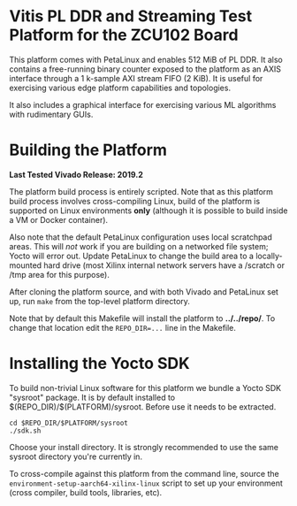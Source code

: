 # Vitis PL DDR and Streaming Test Platform for the ZCU102 Board

This platform comes with PetaLinux and enables 512 MiB of PL DDR. It also contains
a free-running binary counter exposed to the platform as an AXIS interface through
a 1 k-sample AXI stream FIFO (2 KiB). It is useful for exercising various edge
platform capabilities and topologies.

It also includes a graphical interface for exercising various ML algorithms with
rudimentary GUIs.

# Building the Platform

**Last Tested Vivado Release: 2019.2**

The platform build process is entirely scripted. Note that as this platform
build process involves cross-compiling Linux, build of the platform is supported
on Linux environments **only** (although it is possible to build inside a VM or
Docker container).

Also note that the default PetaLinux configuration uses local scratchpad areas. This
will *not* work if you are building on a networked file system; Yocto will error out.
Update PetaLinux to change the build area to a locally-mounted hard drive (most
Xilinx internal network servers have a /scratch or /tmp area for this purpose).

After cloning the platform source, and with both Vivado and PetaLinux set up, run
`make` from the top-level platform directory.

Note that by default this Makefile will install the platform to **../../repo/<Platform Name>**.
To change that location edit the `REPO_DIR=...` line in the Makefile.

# Installing the Yocto SDK

To build non-trivial Linux software for this platform we bundle a Yocto SDK "sysroot"
package. It is by default installed to \$(REPO_DIR)/\$(PLATFORM)/sysroot. Before use it
needs to be extracted.

```
cd $REPO_DIR/$PLATFORM/sysroot
./sdk.sh
```

Choose your install directory. It is strongly recommended to use the same sysroot
directory you're currently in.

To cross-compile against this platform from the command line, source the
`environment-setup-aarch64-xilinx-linux` script to set up your environment (cross
compiler, build tools, libraries, etc).

